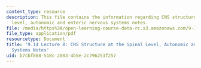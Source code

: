 ```yaml
---
content_type: resource
description: This file contains the information regarding CNS structure at the spinal
  level, autonomic and enteric nervous systems notes.
file: /media/https%3A/open-learning-course-data-rc.s3.amazonaws.com/9-14-brain-structure-and-its-origins-spring-2014/b7cbf888518c20834b5e2c796253f257_MIT9_14S14_Lecture8.pdf
file_type: application/pdf
resourcetype: Document
title: '9.14 Lecture 8: CNS Structure at the Spinal Level, Autonomic and Enteric Nervous
  Systems Notes'
uid: b7cbf888-518c-2083-4b5e-2c796253f257
---
```

